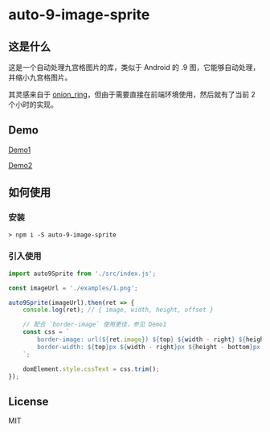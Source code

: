 # auto-9-image-sprite

## 这是什么

这是一个自动处理九宫格图片的库，类似于 Android 的 .9 图，它能够自动处理，并缩小九宫格图片。

其灵感来自于 [onion_ring](https://github.com/kyubuns/onion_ring)，但由于需要直接在前端环境使用，然后就有了当前 2个小时的实现。

## Demo

[Demo1](https://raw.githack.com/laoshu133/auto-9-image-sprite/master/index.html)

[Demo2](https://raw.githack.com/laoshu133/auto-9-image-sprite/master/index.html?url=./examples/2.png)

## 如何使用

### 安装

```
> npm i -S auto-9-image-sprite
```

### 引入使用

```javascript
import auto9Sprite from './src/index.js';

const imageUrl = './examples/1.png';

auto9Sprite(imageUrl).then(ret => {
    console.log(ret); // { image, width, height, offset }

    // 配合 `border-image` 使用更佳，参见 Demo1
    const css = `
        border-image: url(${ret.image}) ${top} ${width - right} ${height - bottom} ${left} fill;
        border-width: ${top}px ${width - right}px ${height - bottom}px ${left}px;
    `;

    domElement.style.cssText = css.trim();
});
```

## License

MIT

